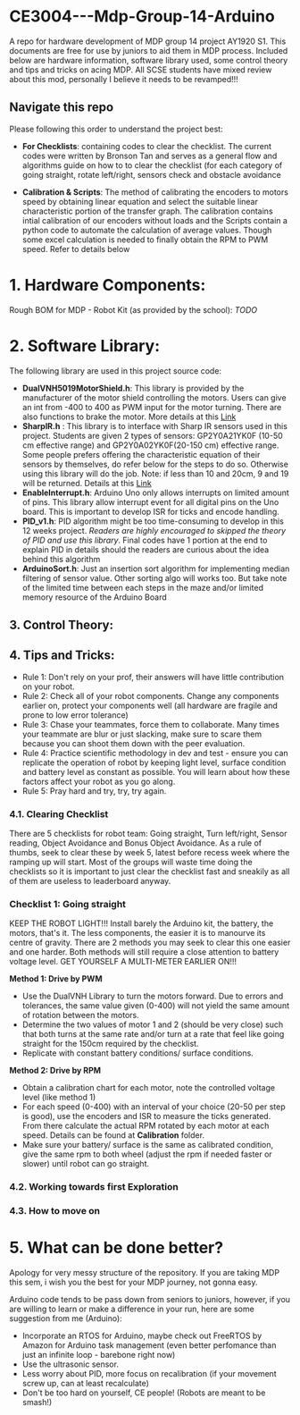 # CE3004---Mdp-Group-14-Arduino
A repo for hardware development of MDP group 14 project AY1920 S1. This documents are free for use by juniors to aid them in MDP process. Included below are hardware information, software library used, some control theory and tips and tricks on acing MDP. All SCSE students have mixed review about this mod, personally I believe it needs to be revamped!!!

## Navigate this repo
Please following this order to understand the project best:
	
* __For Checklists__: containing codes to clear the checklist. The current codes were written by Bronson Tan and serves as a general flow and algorithms guide on how to to clear the checklist (for each category of going straight, rotate left/right, sensors check and obstacle avoidance

* __Calibration & Scripts__: The method of calibrating the encoders to motors speed by obtaining linear equation and select the suitable linear characteristic portion of the transfer graph. The calibration contains intial calibration of our encoders without loads and the Scripts contain a python code to automate the calculation of average values. Though some excel calculation is needed to finally obtain the RPM to PWM speed. Refer to details below 

# 1. Hardware Components:
Rough BOM for MDP - Robot Kit (as provided by the school):
*TODO*

# 2. Software Library:
The following library are used in this project source code:
* __DualVNH5019MotorShield.h__:
	This library is provided by the manufacturer of the motor shield controlling the motors. Users can give an int from -400 to 400 		as PWM input for the motor turning. There are also functions to brake the motor. More details at this [Link](https://github.com/pololu/dual-vnh5019-motor-shield)
* __SharpIR.h__ :
	This library is to interface with Sharp IR sensors used in this project. Students are given 2 types of sensors: GP2Y0A21YK0F (10-50 cm effective range) and GP2Y0A02YK0F(20-150 cm) effective range. Some people prefers offering the characteristic equation of their sensors by themselves, do refer below for the steps to do so. Otherwise using this library will do the job. 
	Note: if less than 10 and 20cm, 9 and 19 will be returned. Details at this [Link](https://github.com/qub1750ul/Arduino_SharpIR)
* __EnableInterrupt.h__:
	Arduino Uno only allows interrupts on limited amount of pins. This library allow interrupt event for all digital pins on the Uno board. This is important to develop ISR for ticks and encode handling.
* __PID_v1.h__:
	PID algorithm might be too time-consuming to develop in this 12 weeks project. *Readers are highly encouraged to skipped the theory of PID and use this library*. Final codes have 1 portion at the end to explain PID in details should the readers are curious about the idea behind this algorithm
* __ArduinoSort.h__:
	Just an insertion sort algorithm for implementing median filtering of sensor value. Other sorting algo will works too. But take note of the limited time between each steps in the maze and/or limited memory resource of the Arduino Board
	
## 3. Control Theory:

## 4. Tips and Tricks:
* Rule 1: Don't rely on your prof, their answers will have little contribution on your robot.
* Rule 2: Check all of your robot components. Change any components earlier on, protect your components well (all hardware are fragile and prone to low error tolerance)
* Rule 3: Chase your teammates, force them to collaborate. Many times your teammate are blur or just slacking, make sure to scare them because you can shoot them down with the peer evaluation. 
* Rule 4: Practice scientific methodology in dev and test - ensure you can replicate the operation of robot by keeping light level, surface condition and battery level as constant as possible. You will learn about how these factors affect your robot as you go along.
* Rule 5: Pray hard and try, try, try again. 

### 4.1. Clearing Checklist
There are 5 checklists for robot team: Going straight, Turn left/right, Sensor reading, Object Avoidance and Bonus Object Avoidance. As a rule of thumbs, seek to clear these by week 5, latest before recess week where the ramping up will start. 
Most of the groups will waste time doing the checklists so it is important to just clear the checklist fast and sneakily as all of them are useless to leaderboard anyway.
### Checklist 1: Going straight
KEEP THE ROBOT LIGHT!!!
Install barely the Arduino kit, the battery, the motors, that's it. The less components, the easier it is to manourve its centre of gravity. There are 2 methods you may seek to clear this one easier and one harder. Both methods will still require a close attention to battery voltage level. GET YOURSELF A MULTI-METER EARLIER ON!!!

__Method 1: Drive by PWM__
* Use the DualVNH Library to turn the motors forward. Due to errors and tolerances, the same value given (0-400) will not yield the same amount of rotation between the motors.
* Determine the two values of motor 1 and 2 (should be very close) such that both turns at the same rate and/or turn at a rate that feel like going straight for the 150cm required by the checklist.
* Replicate with constant battery conditions/ surface conditions.

__Method 2: Drive by RPM__
* Obtain a calibration chart for each motor, note the controlled voltage level (like method 1)
* For each speed (0-400) with an interval of your choice (20-50 per step is good), use the encoders and ISR to measure the ticks generated. From there calculate the actual RPM rotated by each motor at each speed. Details can be found at __Calibration__ folder.
* Make sure your battery/ surface is the same as calibrated condition, give the same rpm to both wheel (adjust the rpm if needed faster or slower) until robot can go straight.

### 4.2. Working towards first Exploration
### 4.3. How to move on

# 5. What can be done better?
Apology for very messy structure of the repository. If you are taking MDP this sem, i wish you the best for your MDP journey, not gonna easy.

Arduino code tends to be pass down from seniors to juniors, however, if you are willing to learn or make a difference in your run, here are some suggestion from me (Arduino):

- Incorporate an RTOS for Arduino, maybe check out FreeRTOS by Amazon for Arduino task management (even better perfomance than just an infinite loop - barebone right now)
- Use the ultrasonic sensor.
- Less worry about PID, more focus on recalibration (if your movement screw up, can at least recalculate)
- Don't be too hard on yourself, CE people! (Robots are meant to be smash!)

